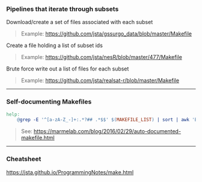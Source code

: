 
### Pipelines that iterate through subsets

Download/create a set of files associated with each subset

> Example: https://github.com/jsta/gssurgo_data/blob/master/Makefile

Create a file holding a list of subset ids

> Example: https://github.com/jsta/nesR/blob/master/477/Makefile

Brute force write out a list of files for each subset

> Example: https://github.com/jsta/realsat-r/blob/master/Makefile

----

### Self-documenting Makefiles

```makefile
help:
	@grep -E '^[a-zA-Z_-]+:.*?## .*$$' $(MAKEFILE_LIST) | sort | awk 'BEGIN {FS = ":.*?## "}; {printf "\033[36m%-30s\033[0m %s\n", $$1, $$2}'
```

> See: https://marmelab.com/blog/2016/02/29/auto-documented-makefile.html

----

### Cheatsheet

https://jsta.github.io/ProgrammingNotes/make.html
